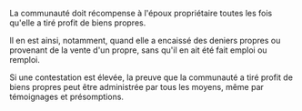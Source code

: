   
 La communauté doit récompense à l'époux propriétaire toutes les fois qu'elle a tiré profit de biens propres.  

  
 Il en est ainsi, notamment, quand elle a encaissé des deniers propres ou provenant de la vente d'un propre, sans qu'il en ait été fait emploi ou remploi.  

  
 Si une contestation est élevée, la preuve que la communauté a tiré profit de biens propres peut être administrée par tous les moyens, même par témoignages et présomptions.  
